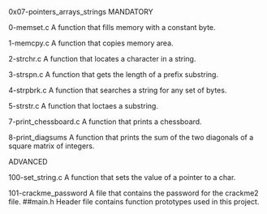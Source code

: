 0x07-pointers_arrays_strings
MANDATORY

0-memset.c
A function that fills memory with a constant byte.

1-memcpy.c
A function that copies memory area.

2-strchr.c
A function that locates a character in a string.

3-strspn.c
A function that gets the length of a prefix substring.

4-strpbrk.c
A function that searches a string for any set of bytes.

5-strstr.c
A function that loctaes a substring.

7-print_chessboard.c
A function that prints a chessboard.

8-print_diagsums
A function that prints the sum of the two diagonals of a square matrix of integers.

ADVANCED

100-set_string.c
A function that sets the value of a pointer to a char.

101-crackme_password
A file that contains the password for the crackme2 file.
##main.h Header file contains function prototypes used in this project.
